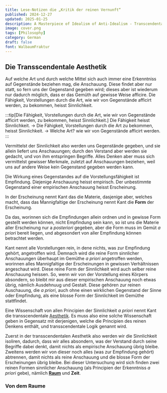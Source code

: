 ```yaml
---
title: Lese-Notizen die „Kritik der reinen Vernunft“
published: 2024-12-27
updated: 2025-01-25
description: A Masterpiece of Idealism of Anti-Idealism - Transcendental Idealism
image: cover.png
tags: [Philosophy]
category: German
draft: false 
font: WalbaumFraktur
---
```


Die Transscendentale Aesthetik
------------------------------

Auf welche Art und durch welche Mittel sich auch immer eine Erkenntniss auf Gegenstände beziehen mag, die Anschauung.
Diese findet aber nur statt, so fern uns der Gegenstand gegeben wird; dieses aber ist wiederum nur dadurch möglich, dass
er das Gemüth auf gewisse Weise  afficire. Die Fähigkeit, Vorstellungen durch die Art, wie wir von Gegenstände afficirt
werden, zu bekommen, heisst Sinnlichkeit. 

:::tip[Die Fähigkeit, Vorstellungen durch die Art, wie wir von Gegenstände afficirt werden, zu bekommen, heisst Sinnlichkeit.]
Die Fähigkeit heisst Sinnlichkeit. → Die Fähigkeit, Vorstellungen durch die Art zu bekommen, heisst Sinnlichkeit. →
Welche Art? wie wir von Gegenstände afficirt werden.
:::

Vermittelst der Sinnlichkeit also werden uns Gegenstände gegeben, und sie allein liefert uns Anschauungen; durch den
Verstand aber werden sie gedacht, und von ihm entspringen Begriffe. Alles Denken aber muss sich vermittelst gewisser
Merkmale, zuletzt auf Anschauungen beziehen, weil uns auf andere Weise kein Gegenstand gegeben werden kann.

Die Wirkung eines Gegenstandes auf die Vorstellungsfähigkeit ist Empfindung. Diejenige Anschauung heisst empirisch. Der
unbestimmte Gegenstand einer empirischen Anschauung heisst Erscheinung.

In der Erscheinung nennt Kant das die Materie, dasjenige aber, welches macht, dass das Mannigfaltige der Erscheinung
nennt Kant die __Form__ der Erscheinung. 

Da das, worinnen sich die Empfindungen allein ordnen und in gewisse Form gestellt werden können, nicht Empfindung sein
kann, so ist uns die Materie aller Erscheinung nur a _posteriori_ gegeben, aber die Form muss im Gemüt _a priori_ bereit
liegen, und abgesondert von aller Empfindung können betrachtet werden.

Kant nennt alle Vorstellungen rein, in dene nichts, was zur Empfindung gehört, angetroffen wird. Demnach wird die reine
Form sinnlicher Anschauungen überhaupt im Gemüthe _a priori_ angetroffen werden, worinnen alles Mannigfaltige der
Erscheinungen in gewissen Verhältnissen angeschaut wird. Diese reine Form der Sinnlichkeit wird auch selber reine
Anschauung heissen. So, wenn wir von der Vorstellung eines Körpers absondern, so bleibt mir aus dieser empirischen
Anschauung noch etwas übrig, nämlich Ausdehnuug und Gestalt. Diese gehören zur reinen Auschauung, die _a priori_, auch
ohne einen wirklichen Gegenstand der Sinne oder Empfindung, als eine blosse Form der Sinnlichkeit im Gemüthe
stattfindet.

Eine Wissenschaft von allen Principien der Sinnlichkeit _a priori_ nennt Kant die transscendentale
[Aesthetik](https://youtu.be/6lOwHdydgi4). Es muss also eine solche Wissenschaft geben in Gegensatz mit derjenigen,
welche die Principien des reinen Denkens enthält, und transscendentale Logik genannt wird.

Zuerst in der transscendentalen Aesthetik also werden wir die Sinnlichkeit isoliren, dadurch, dass wir alles absondern,
was der Verstand durch seine Begriffe dabei denkt, damit nichts als empirische Anschauung übrig bleibe. Zweitens werden
wir von dieser noch alles (was zur Empfindung gehört) abtrennen, damit nichts als reine Anschauung und die blosse Form
der Erscheinungen übrig bleibe. Bei dieser Untersuchung wird sich finden zwei reinen Formen sinnlicher Anschauung (als
Principien der Erkenntniss _a priori_ gebe), nämlich [__Raum__](#von-dem-raume) und __Zeit__.

### Von dem Raume

